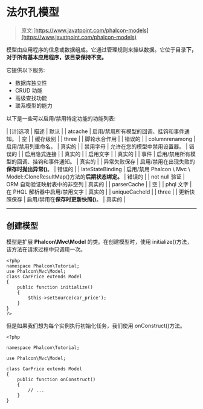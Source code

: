 # 法尔孔模型

> 原文:[https://www.javatpoint.com/phalcon-models](https://www.javatpoint.com/phalcon-models)

模型由应用程序的信息或数据组成。它通过管理规则来操纵数据。它位于目录**下，对于所有基本应用程序，该目录保持不变。**

它提供以下服务:

*   数据库独立性
*   CRUD 功能
*   高级查找功能
*   联系模型的能力

以下是一些可以启用/禁用特定功能的功能列表:

| [计]选项 | 描述 | 默认 |
| atcache | 启用/禁用所有模型的回调、挂钩和事件通知。 | 空 |
| 缓存级别 |  | three |
| 脚轮水合作用 |  | 错误的 |
| columnrenamong | 启用/禁用列重命名。 | 真实的 |
| 禁用字母 | 允许在您的模型中禁用设置器。 | 错误的 |
| 启用隐式连接 |  | 真实的 |
| 启用文字 |  | 真实的 |
| 事件 | 启用/禁用所有模型的回调、挂钩和事件通知。 | 真实的 |
| 异常失败保存 | 启用/禁用在出现失败的**保存时抛出异常()**。 | 错误的 |
| lateStateBinding | 启用/禁用 Phalcon \ Mvc \ Model::CloneResultMap()方法的**后期状态绑定。** | 错误的 |
| not null 验证 | ORM 自动验证映射表中的非空列 | 真实的 |
| parserCache |  | 空 |
| phql 文字 | 在 PHQL 解析器中启用/禁用文字 | 真实的 |
| uniqueCacheId |  | three |
| 更新快照保存 | 启用/禁用在**保存时更新快照()**。 | 真实的 |

* * *

## 创建模型

模型是扩展 **Phalcon\Mvc\Model** 的类。在创建模型时，使用 initialize()方法，该方法在请求过程中只调用一次。

```
<?php
namespace Phalcon\Tutorial;
use Phalcon\Mvc\Model;
class CarPrice extends Model
{
    public function initialize()
    {
        $this->setSource(car_price');
    }
}
?>

```

但是如果我们想为每个实例执行初始化任务，我们使用 onConstruct()方法。

```
<?php

namespace Phalcon\Tutorial;

use Phalcon\Mvc\Model;

class CarPrice extends Model
{
    public function onConstruct()
    {
        // ...
    }
}

```